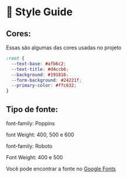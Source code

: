 # 🎨 Style Guide

## **Cores:**

Essas são algumas das cores usadas no projeto

```css
:root {
  --text-base: #afb6c2;
  --text-title: #d4ccb6;
  --background: #191816;
  --form-background: #24221f;
  --primary-color: #ffc632;
}
```

## **Tipo de fonte:**

font-family: Poppins 

font Weight: 400, 500 e 600

font-family: Roboto

Font Weight: 400 e 500

Você pode encontrar a fonte no [Google Fonts](https://fonts.google.com/)
